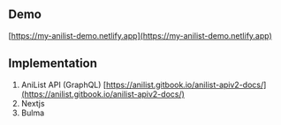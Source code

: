 ## Demo
[https://my-anilist-demo.netlify.app](https://my-anilist-demo.netlify.app)

## Implementation
1. AniList API (GraphQL)  [https://anilist.gitbook.io/anilist-apiv2-docs/](https://anilist.gitbook.io/anilist-apiv2-docs/)
2. Nextjs
3. Bulma
